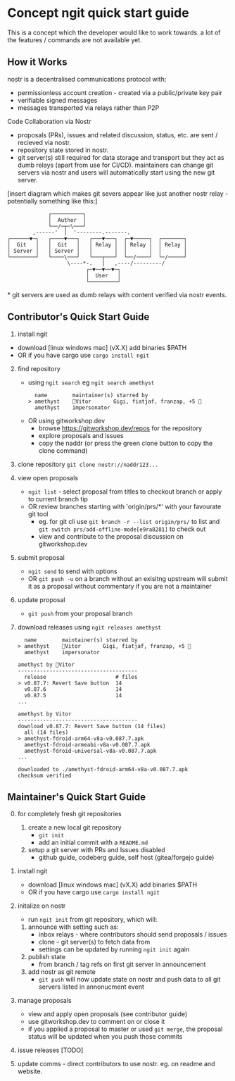 # Concept ngit quick start guide

This is a concept which the developer would like to work towards. a lot of the features / commands are not available yet.

## How it Works

nostr is a decentralised communications protocol with:

- permissionless account creation - created via a public/private key pair
- verifiable signed messages
- messages transported via relays rather than P2P

Code Collaboration via Nostr

- proposals (PRs), issues and related discussion, status, etc. are sent / recieved via nostr.
- repository state stored in nostr.
- git server(s) still required for data storage and transport but they act as dumb relays (apart from use for CI/CD).
  maintainers can change git servers via nostr and users will automatically start using the new git server.

[insert diagram which makes git severs appear like just another nostr relay - potentially something like this:]

```
             ┌──────────┐
             │  Author  │
             └──/─┬─\───┘
        ,------'  │  '--------.-------.
┌──────▼─┐   ┌────▼───┐   ┌───▼───┐  ┌─▼─────┐  ┌───────┐
│  Git   │   │  Git   │   │ Relay │  │ Relay │  │ Relay │
│ Server │   │ Server │   │       │  │       │  │       │
└────────┘   └────\───┘   └───┬───┘  └──/────┘  └─/─────┘
                   \----*-.   │   ,----/---------/
                         ┌─▼──▼──▼─┐
                         │  User   │
                         └─────────┘
```

\* git servers are used as dumb relays with content verified via nostr events.

## Contributor's Quick Start Guide

1. install ngit

- download [linux windows mac] (vX.X) add binaries $PATH
- OR if you have cargo use `cargo install ngit`

2. find repository
   - using `ngit search` eg `ngit search amethyst`
     ```
       name        maintainer(s) starred by
     > amethyst    👥Vitor       Gigi, fiatjaf, franzap, +5 👥
       amethyst    impersonator
     ```
   - OR using gitworkshop.dev
     - browse https://gitworkshop.dev/repos for the repository
     - explore proposals and issues
     - copy the naddr (or press the green clone button to copy the clone command)
3. clone repository
   `git clone nostr://naddr123...`
4. view open proposals
   - `ngit list` - select proposal from titles to checkout branch or apply to current branch tip
   - OR review branches starting with 'origin/prs/\*' with your favourate git tool
     - eg. for git cli use `git branch -r --list origin/prs/` to list and `git switch prs/add-offline-mode[e9ra8281]` to check out
     - view and contribute to the proposal discussion on gitworkshop.dev
5. submit proposal
   - `ngit send` to send with options
   - OR `git push -u` on a branch without an exisitng upstream will submit it as a proposal without commentary if you are not a maintainer
6. update proposal
   - `git push` from your proposal branch
7. download releases using `ngit releases amethyst`

   ```
     name        maintainer(s) starred by
   > amethyst    👥Vitor       Gigi, fiatjaf, franzap, +5 👥
     amethyst    impersonator
   ```

   ```
   amethyst by 👥Vitor
   --------------------------------------
     release                      # files
   > v0.87.7: Revert Save button  14
     v0.87.6                      14
     v0.87.5                      14
   ...
   ```

   ```
   amethyst by Vitor
   --------------------------------------
   download v0.87.7: Revert Save button (14 files)
     all (14 files)
   > amethyst-fdroid-arm64-v8a-v0.087.7.apk
     amethyst-fdroid-armeabi-v8a-v0.087.7.apk
     amethyst-fdroid-universal-v8a-v0.087.7.apk
   ...
   ```

   ```
   downloaded to ./amethyst-fdroid-arm64-v8a-v0.087.7.apk
   checksum verified
   ```

## Maintainer's Quick Start Guide

0. for completely fresh git repositories
   1. create a new local git repository
      - `git init`
      - add an initial commit with a `README.md`
   2. setup a git server with PRs and Issues disabled
      - github guide, codeberg guide, self host (gitea/forgejo guide)

1. install ngit
   - download [linux windows mac] (vX.X) add binaries $PATH
   - OR if you have cargo use `cargo install ngit`
2. initalize on nostr
   - run `ngit init` from git repository, which will:
   1. announce with setting such as:
      - inbox relays - where contributors should send proposals / issues
      - clone - git server(s) to fetch data from
      - settings can be updated by running `ngit init` again
   2. publish state
      - from branch / tag refs on first git server in announcement
   3. add nostr as git remote
      - `git push` will now update state on nostr and push data to all git servers listed in annonucment event
3. manage proposals
   - view and apply open proposals (see contributor guide)
   - use gitworkshop.dev to comment on or close it
   - if you applied a proposal to master or used `git merge`, the proposal status will be updated when you push those commits
4. issue releases
   [TODO]
5. update comms - direct contributors to use nostr. eg. on readme and website.
